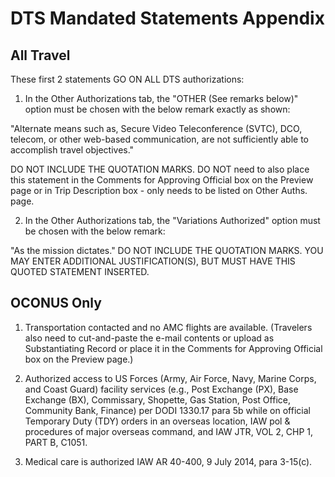 # DTS Mandated Statements Appendix

## All Travel

These first 2 statements GO ON ALL DTS authorizations:

1.  In the Other Authorizations tab, the "OTHER (See remarks below)" option must be chosen with the below remark exactly as shown:

"Alternate means such as, Secure Video Teleconference (SVTC), DCO, telecom, or other web-based communication, are not sufficiently able to accomplish travel objectives."  

DO NOT INCLUDE THE QUOTATION MARKS. DO NOT need to also place this statement in the Comments for Approving Official box on the Preview page or
in Trip Description box - only needs to be listed on Other Auths. page.


2.  In the Other Authorizations tab, the "Variations Authorized" option must be chosen with the below remark:

"As the mission dictates."  DO NOT INCLUDE THE QUOTATION MARKS.  YOU MAY ENTER ADDITIONAL JUSTIFICATION(S), BUT MUST HAVE THIS QUOTED STATEMENT INSERTED.

## OCONUS Only

1. Transportation contacted and no AMC flights are available. (Travelers also need to cut-and-paste the e-mail contents or upload as Substantiating Record or 
place it in the Comments for Approving Official box on the Preview page.)

2. Authorized access to US Forces (Army, Air Force, Navy, Marine Corps, and Coast Guard) facility services (e.g., Post Exchange (PX), Base Exchange (BX), Commissary, Shopette, Gas Station, Post Office, Community Bank, Finance) per DODI 1330.17 para 5b while on official Temporary Duty (TDY) orders in an overseas location, IAW pol & procedures of major overseas command, and IAW JTR, VOL 2, CHP 1, PART B, C1051. 

3. Medical care is authorized IAW AR 40-400, 9 July 2014, para 3-15(c).
